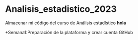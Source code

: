 # Analisis_estadistico_2023
Almacenar mi código del curso de Análisis estadístico
**hola**

+Semana1:Preparación de la plataforma y crear cuenta GitHub
